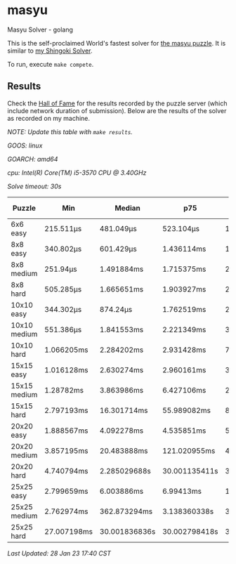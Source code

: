 # masyu
Masyu Solver - golang

This is the self-proclaimed World's fastest solver for [the masyu puzzle](www.puzzle-masyu.com). It is similar to [my Shingoki Solver](https://github.com/joshprzybyszewski/shingokisolver).

To run, execute `make compete`.

## Results

Check the [Hall of Fame](www.puzzle-masyu.com/hall.php?hallsize=18) for the results recorded by the puzzle server (which include network duration of submission). Below are the results of the solver as recorded on my machine.

_NOTE: Update this table with `make results`._

<resultsMarker>

_GOOS: linux_

_GOARCH: amd64_

_cpu: Intel(R) Core(TM) i5-3570 CPU @ 3.40GHz_

_Solve timeout: 30s_

|Puzzle|Min|Median|p75|p95|max|sample size|
|-|-|-|-|-|-|-:|
|6x6 easy|215.511µs|481.049µs|523.104µs|1.428994ms|1.63479ms|355|
|8x8 easy|340.802µs|601.429µs|1.436114ms|1.694541ms|2.131447ms|322|
|8x8 medium|251.94µs|1.491884ms|1.715375ms|2.085179ms|3.927292ms|300|
|8x8 hard|505.285µs|1.665651ms|1.903927ms|2.94031ms|10.41404ms|283|
|10x10 easy|344.302µs|874.24µs|1.762519ms|2.088877ms|2.650511ms|275|
|10x10 medium|551.386µs|1.841553ms|2.221349ms|3.483415ms|13.587724ms|258|
|10x10 hard|1.066205ms|2.284202ms|2.931428ms|7.203698ms|12.523765ms|239|
|15x15 easy|1.016128ms|2.630274ms|2.960161ms|3.505787ms|6.560219ms|219|
|15x15 medium|1.28782ms|3.863986ms|6.427106ms|24.410226ms|1.542041319s|169|
|15x15 hard|2.797193ms|16.301714ms|55.989082ms|862.023198ms|30.001414226s|126|
|20x20 easy|1.888567ms|4.092278ms|4.535851ms|5.376431ms|36.241887ms|162|
|20x20 medium|3.857195ms|20.483888ms|121.020955ms|4.268777249s|30.002001878s|131|
|20x20 hard|4.740794ms|2.285029688s|30.001135411s|30.00255294s|30.014026783s|108|
|25x25 easy|2.799659ms|6.003886ms|6.99413ms|14.150342ms|76.263486ms|111|
|25x25 medium|2.762974ms|362.873294ms|3.138360338s|30.002799024s|30.003536814s|90|
|25x25 hard|27.007198ms|30.001836836s|30.002798418s|30.003411454s|30.013898779s|77|

_Last Updated: 28 Jan 23 17:40 CST_
</resultsMarker>
